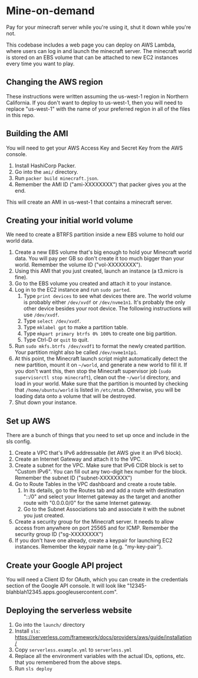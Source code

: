 # Mine-on-demand

Pay for your minecraft server while you're using it, shut it down while you're
not.

This codebase includes a web page you can deploy on AWS Lambda, where users can
log in and launch the minecraft server. The minecraft world is stored on an EBS
volume that can be attached to new EC2 instances every time you want to play.

## Changing the AWS region

These instructions were written assuming the us-west-1 region in Northern
California. If you don't want to deploy to us-west-1, then you will need to
replace "us-west-1" with the name of your preferred region in all of the
files in this repo.

## Building the AMI

You will need to get your AWS Access Key and Secret Key from the AWS console.

1. Install HashiCorp Packer.
1. Go into the `ami/` directory.
1. Run `packer build minecraft.json`.
1. Remember the AMI ID ("ami-XXXXXXXX") that packer gives you at the end.

This will create an AMI in us-west-1 that contains a minecraft server.


## Creating your initial world volume

We need to create a BTRFS partition inside a new EBS volume to hold our world
data.

1. Create a new EBS volume that's big enough to hold your Minecraft world
data. You will pay per GB so don't create it too much bigger than your world.
Remember the volume ID ("vol-XXXXXXXX").
1. Using this AMI that you just created, launch an instance (a t3.micro is fine).
1. Go to the EBS volume you created and attach it to your instance.
1. Log in to the EC2 instance and run `sudo parted`.
    1. Type `print devices` to see what devices there are. The world volume
    is probably either `/dev/xvdf` or `/dev/nvme1n1`. It's probably the only
    other device besides your root device. The following instructions will
    use `/dev/xvdf`.
    1. Type `select /dev/xvdf`.
    1. Type `mklabel gpt` to make a partition table.
    1. Type `mkpart primary btrfs 0% 100%` to create one big partition.
    1. Type Ctrl-D or `quit` to quit.
1. Run `sudo mkfs.btrfs /dev/xvdf1` to format the newly created partition.
Your partition might also be called `/dev/nvme1n1p1`.
1. At this point, the Minecraft launch script might automatically detect the
new partition, mount it on `~/world`, and generate a new world to fill it. If
you don't want this, then stop the Minecraft supervisor job (`sudo
supervisorctl stop minecraft`), clean out the `~/world` directory, and load
in your world. Make sure that the partition is mounted by checking that
`/home/ubuntu/world` is listed in `/etc/mtab`. Otherwise, you will be loading
data onto a volume that will be destroyed.
1. Shut down your instance.

## Set up AWS

There are a bunch of things that you need to set up once and include in the sls config.

1. Create a VPC that's IPv6 addressable (let AWS give it an IPv6 block).
1. Create an Internet Gateway and attach it to the VPC.
1. Create a subnet for the VPC. Make sure that IPv6 CIDR block is set to
"Custom IPv6". You can fill out any two-digit hex number for the block.
Remember the subnet ID ("subnet-XXXXXXXX")
1. Go to Route Tables in the VPC dashboard and create a route table.
    1. In its details, go to the Routes tab and add a route with destination
      "::/0" and select your Internet gateway as the target and another route
      with "0.0.0.0/0" for the same Internet gateway.
    1. Go to the Subnet Associations tab and associate it with the subnet you
      just created.
1. Create a security group for the Minecraft server. It needs to allow access
from anywhere on port 25565 and for ICMP. Remember the security group ID
("sg-XXXXXXXX")
1. If you don't have one already, create a keypair for launching EC2
instances. Remember the keypair name (e.g. "my-key-pair").

## Create your Google API project

You will need a Client ID for OAuth, which you can create in the credentials
section of the Google API console. It will look like
"12345-blahblah12345.apps.googleusercontent.com".

## Deploying the serverless website

1. Go into the `launch/` directory
1. Install `sls`: https://serverless.com/framework/docs/providers/aws/guide/installation/
1. Copy `serverless.example.yml` to `serverless.yml`
1. Replace all the environment variables with the actual IDs, options, etc.
that you remembered from the above steps.
1. Run `sls deploy`
